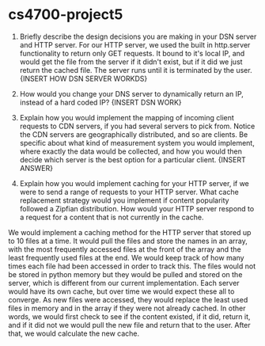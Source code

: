 # cs4700-project5

1. Briefly describe the design decisions you are making in your DSN server and HTTP server.
For our HTTP server, we used the built in http.server functionality to return only GET requests. It bound to it's local IP, and would get the file from the server if it didn't exist, but if it did we just return the cached file. The server runs until it is terminated by the user.
{INSERT HOW DSN SERVER WORKDS}
2. How would you change your DNS server to dynamically return an IP, instead of a hard coded IP?
{INSERT DSN WORK}
3. Explain how you would implement the mapping of incoming client requests to CDN servers, if you had several servers to pick from. Notice the CDN servers are geographically distributed, and so are clients. Be specific about what kind of measurement system you would implement, where exactly the data would be collected, and how you would then decide which server is the best option for a particular client.
{INSERT ANSWER}

4. Explain how you would implement caching for your HTTP server, if we were to send a range of requests to your HTTP server. What cache replacement strategy would you implement if content popularity followed a Zipfian distribution. How would your HTTP server respond to a request for a content that is not currently in the cache.

We would implement a caching method for the HTTP server that stored up to 10 files at a time. It would pull the files and store the names in an array, with the most frequently accessed files at the front of the array and the least frequently used files at the end. We would keep track of how many times each file had been accessed in order to track this. The files would not be stored in python memory but they would be pulled and stored on the server, which is different from our current implementation. Each server would have its own cache, but over time we would expect these all to converge. As new files were accessed, they would replace the least used files in memory and in the array if they were not already cached. In other words, we would first check to see if the content existed, if it did, return it, and if it did not we would pull the new file and return that to the user. After that, we would calculate the new cache.
